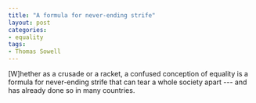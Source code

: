 ```yaml
---
title: "A formula for never-ending strife"
layout: post
categories:
- equality
tags:
- Thomas Sowell
---
```


\[W\]hether as a crusade or a racket, a confused conception of equality is a formula for never-ending strife that can tear a whole society apart --- and has already done so in many countries.